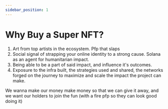 ```yaml
---
sidebar_position: 1
---
```


# Why Buy a Super NFT?

1. Art from top artists in the ecosystem. Pfp that slaps
2. Social signal of strapping your online identity to a strong cause. Solana as an agent for humanitarian impact.
3. Being able to be a part of said impact, and influence it's outcomes.
4. Exposure to the infra built, the strategies used and shared, the networks forged on the journey to maximize and scale the impact the project can make.

We wanna make our money make money so that we can give it away, and we want our holders to join the fun (with a fire pfp so they can look good doing it)
